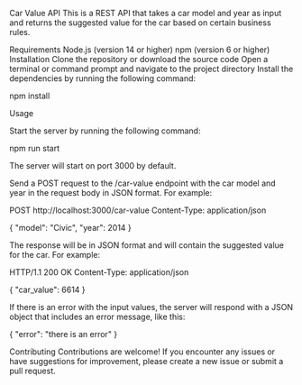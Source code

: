 Car Value API
This is a REST API that takes a car model and year as input and returns the suggested value for the car based on certain business rules.

Requirements
Node.js (version 14 or higher)
npm (version 6 or higher)
Installation
Clone the repository or download the source code
Open a terminal or command prompt and navigate to the project directory
Install the dependencies by running the following command:

npm install

Usage

Start the server by running the following command:

npm run start

The server will start on port 3000 by default.

Send a POST request to the /car-value endpoint with the car model and year in the request body in JSON format. For example:

POST http://localhost:3000/car-value
Content-Type: application/json

{
"model": "Civic",
"year": 2014
}

The response will be in JSON format and will contain the suggested value for the car. For example:

HTTP/1.1 200 OK
Content-Type: application/json

{
"car_value": 6614
}

If there is an error with the input values, the server will respond with a JSON object that includes an error message, like this:

{
"error": "there is an error"
}

Contributing
Contributions are welcome! If you encounter any issues or have suggestions for improvement, please create a new issue or submit a pull request.
